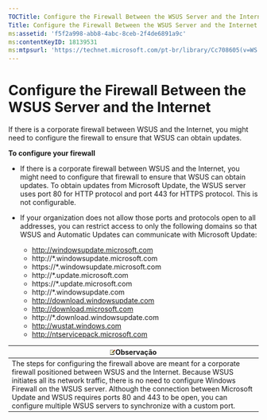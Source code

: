 ```yaml
---
TOCTitle: Configure the Firewall Between the WSUS Server and the Internet
Title: Configure the Firewall Between the WSUS Server and the Internet
ms:assetid: 'f5f2a998-abb8-4abc-8ceb-2f4de6891a9c'
ms:contentKeyID: 18139531
ms:mtpsurl: 'https://technet.microsoft.com/pt-br/library/Cc708605(v=WS.10)'
---
```


Configure the Firewall Between the WSUS Server and the Internet
===============================================================

If there is a corporate firewall between WSUS and the Internet, you might need to configure the firewall to ensure that WSUS can obtain updates.

**To configure your firewall**
-   If there is a corporate firewall between WSUS and the Internet, you might need to configure that firewall to ensure that WSUS can obtain updates. To obtain updates from Microsoft Update, the WSUS server uses port 80 for HTTP protocol and port 443 for HTTPS protocol. This is not configurable.

-   If your organization does not allow those ports and protocols open to all addresses, you can restrict access to only the following domains so that WSUS and Automatic Updates can communicate with Microsoft Update:

    -   http://windowsupdate.microsoft.com
    -   http://\*.windowsupdate.microsoft.com
    -   https://\*.windowsupdate.microsoft.com
    -   http://\*.update.microsoft.com
    -   https://\*.update.microsoft.com
    -   http://\*.windowsupdate.com
    -   http://download.windowsupdate.com
    -   http://download.microsoft.com
    -   http://\*.download.windowsupdate.com
    -   http://wustat.windows.com
    -   http://ntservicepack.microsoft.com

| ![](images/Cc708605.note(WS.10).gif)Observação                                                                                                                                                                                                                                                                                                                                             |
|-------------------------------------------------------------------------------------------------------------------------------------------------------------------------------------------------------------------------------------------------------------------------------------------------------------------------------------------------------------------------------------------------------------------------|
| The steps for configuring the firewall above are meant for a corporate firewall positioned between WSUS and the Internet. Because WSUS initiates all its network traffic, there is no need to configure Windows Firewall on the WSUS server. Although the connection between Microsoft Update and WSUS requires ports 80 and 443 to be open, you can configure multiple WSUS servers to synchronize with a custom port. |
